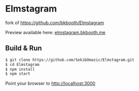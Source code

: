 # Elmstagram
fork of https://github.com/bkbooth/Elmstagram

Preview available here: [elmstagram.bkbooth.me](http://elmstagram.bkbooth.me)

## Build & Run

```bash
$ git clone https://github.com/SekibOmazic/Elmstagram.git
$ cd Elmstagram
$ npm install
$ npm start
```

Point your browser to [http://localhost:3000](http://localhost:3000)
